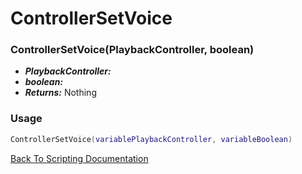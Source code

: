 # ControllerSetVoice

### ControllerSetVoice(PlaybackController, boolean)
- ***PlaybackController:*** 
- ***boolean:*** 
- ***Returns:*** Nothing

### Usage

```Lua
ControllerSetVoice(variablePlaybackController, variableBoolean)
```


[Back To Scripting Documentation](../README.md)
